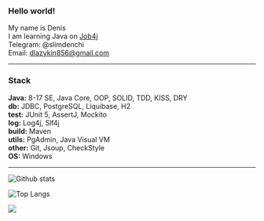 <h3>Hello world!</h3> 

My name is Denis<br>
I am learning Java on [Job4j](https://job4j.ru/) <br>
Telegram: @slimdenchi<br>
Email: dlazykin856@gmail.com<br>

-----------

<h3>Stack</h3> 

**Java:** 8-17 SE, Java Core, OOP, SOLID, TDD, KISS, DRY <br>
**db:** JDBC, PostgreSQL, Liquibase, H2 <br>
**test:** JUnit 5, AssertJ, Mockito <br>
**log:** Log4j, Slf4j <br>
**build:** Maven <br>
**utils:** PgAdmin, Java Visual VM <br>
**other:** Git, Jsoup, СheckStyle <br>
**OS:** Windows <br>

-----------

![Github stats](https://github-readme-stats.vercel.app/api?username=itlazykin&hide=stars,prs,issues,contribs) 

![Top Langs](https://github-readme-stats.vercel.app/api/top-langs/?username=itlazykin&layout=compact)

![](https://komarev.com/ghpvc/?username=itlazykin) <br>
